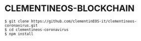 # CLEMENTINEOS-BLOCKCHAIN

```
$ git clone https://github.com/clementinEOS-it/clementineos-coronavirus.git
$ cd clementineos-coronavirus
$ npm install
```